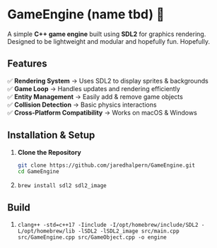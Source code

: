 # GameEngine (name tbd) 🚀

A simple **C++ game engine** built using **SDL2** for graphics rendering. Designed to be lightweight and modular and hopefully fun. Hopefully.

## Features
✅ **Rendering System** → Uses SDL2 to display sprites & backgrounds  
✅ **Game Loop** → Handles updates and rendering efficiently  
✅ **Entity Management** → Easily add & remove game objects  
✅ **Collision Detection** → Basic physics interactions  
✅ **Cross-Platform Compatibility** → Works on macOS & Windows  

## Installation & Setup
1. **Clone the Repository**
   ```sh
   git clone https://github.com/jaredhalpern/GameEngine.git
   cd GameEngine
2. `brew install sdl2 sdl2_image`


## Build
1. ```clang++ -std=c++17 -Iinclude -I/opt/homebrew/include/SDL2 -L/opt/homebrew/lib -lSDL2 -lSDL2_image src/main.cpp src/GameEngine.cpp src/GameObject.cpp -o engine```